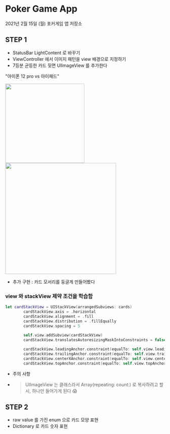# Poker Game App

2021년 2월 15일 (월)
포커게임 앱 저장소


## STEP 1

- StatusBar LightContent 로 바꾸기
- ViewController 에서 이미지 패턴을 view 배경으로 지정하기
- 7등분 균등한 카드 뒷면 UIImageView 를 추가한다

"아이폰 12 pro     vs     아이패드"

<img src = "https://user-images.githubusercontent.com/73650994/107914474-dcd27880-6fa5-11eb-94ec-f52d886ab335.png" width = "250">         <img src = "https://user-images.githubusercontent.com/73650994/107914461-d512d400-6fa5-11eb-927b-ac9cfa1c336d.png" width = "350">

- 추가 구현 : 카드 모서리를 둥글게 만들어봤다

### view 와 stackView 제약 조건을 학습함

```swift
let cardStackView = UIStackView(arrangedSubviews: cards)
        cardStackView.axis = .horizontal
        cardStackView.alignment = .fill
        cardStackView.distribution = .fillEqually
        cardStackView.spacing = 5
        
        self.view.addSubview(cardStackView)
        cardStackView.translatesAutoresizingMaskIntoConstraints = false

        cardStackView.leadingAnchor.constraint(equalTo: self.view.leadingAnchor, constant: 15).isActive = true
        cardStackView.trailingAnchor.constraint(equalTo: self.view.trailingAnchor, constant: -15).isActive = true
        cardStackView.centerXAnchor.constraint(equalTo: self.view.centerXAnchor).isActive = true
        cardStackView.topAnchor.constraint(equalTo: self.view.topAnchor, constant: 40).isActive = true

```

- 주의 사항

- > UIImageView 는 클래스라서 Array(repeating: count:) 로 복사하려고 할 시, 하나만 들어가게 된다 😱





## STEP 2

- raw value 를 가진 enum 으로 카드 모양 표현
- Dictionary 로 카드 숫자 표현


